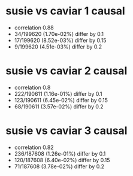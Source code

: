 # susie vs caviar  1 causal

- correlation 0.88
- 34/199620 (1.70e-02%) differ by 0.1
- 17/199620 (8.52e-03%) differ by 0.15
- 9/199620 (4.51e-03%) differ by 0.2


# susie vs caviar  2 causal

- correlation 0.8
- 222/190611 (1.16e-01%) differ by 0.1
- 123/190611 (6.45e-02%) differ by 0.15
- 68/190611 (3.57e-02%) differ by 0.2


# susie vs caviar  3 causal

- correlation 0.82
- 236/187608 (1.26e-01%) differ by 0.1
- 120/187608 (6.40e-02%) differ by 0.15
- 71/187608 (3.78e-02%) differ by 0.2



